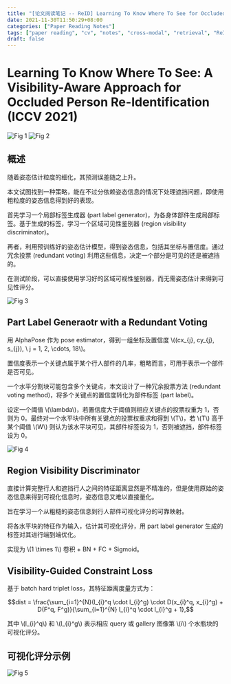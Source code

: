 ```yaml
---
title: "[论文阅读笔记 -- ReID] Learning To Know Where To See for Occluded ReID (ICCV 2021)"
date: 2021-11-30T11:50:29+08:00
categories: ["Paper Reading Notes"]
tags: ["paper reading", "cv", "notes", "cross-modal", "retrieval", "ReID"]
draft: false
---
```


# Learning To Know Where To See: A Visibility-Aware Approach for Occluded Person Re-Identification (ICCV 2021)

![Fig 1](/images/2021/PRN131/1.png)
![Fig 2](/images/2021/PRN131/2.png)

## 概述

随着姿态估计粒度的细化，其预测误差随之上升。  

本文试图找到一种策略，能在不过分依赖姿态信息的情况下处理遮挡问题，即使用粗粒度的姿态信息得到好的表现。  

首先学习一个局部标签生成器 (part label generator)，为各身体部件生成局部标签。基于生成的标签，学习一个区域可见性鉴别器 (region visibility discriminator)。  

再者，利用预训练好的姿态估计模型，得到姿态信息，包括其坐标与置信度。通过冗余投票 (redundant voting) 利用这些信息，决定一个部分是可见的还是被遮挡的。  

在测试阶段，可以直接使用学习好的区域可视性鉴别器，而无需姿态估计来得到可见性评分。  

![Fig 3](/images/2021/PRN131/3.png)

## Part Label Generaotr with a Redundant Voting

用 AlphaPose 作为 pose estimator，得到一组坐标及置信度 \\((cx_{j}, cy_{j}, s_{j}), \ j = 1, 2, \cdots, 18\\)。  

置信度表示一个关键点属于某个行人部件的几率，粗略而言，可用于表示一个部件是否可见。  

一个水平分割块可能包含多个关键点，本文设计了一种冗余投票方法 (redundant voting method)，将多个关键点的置信度转化为部件标签 (part label)。  

设定一个阈值 \\(\lambda\\)，若置信度大于阈值则相应关键点的投票权重为 1，否则为 0。最终对一个水平块中所有关键点的投票权重求和得到 \\(T\\)，若 \\(T\\) 高于某个阈值 \\(W\\) 则认为该水平块可见，其部件标签设为 1，否则被遮挡，部件标签设为 0。  

![Fig 4](/images/2021/PRN131/4.png)

## Region Visibility Discriminator

直接计算完整行人和遮挡行人之间的特征距离显然是不精准的，但是使用原始的姿态信息来得到可视化信息时，姿态信息又难以直接量化。  

旨在学习一个从粗糙的姿态信息到行人部件可视化评分的可靠映射。  

将各水平块的特征作为输入，估计其可视化评分，用 part label generator 生成的标签对其进行端到端优化。  

实现为 \\(1 \times 1\\) 卷积 + BN + FC + Sigmoid。  

## Visibility-Guided Constraint Loss

基于 batch hard triplet loss，其特征距离度量方式为：  

$$dist = \frac{\sum_{i=1}^{N}(l_{i}^q \cdot l_{i}^g) \cdot D(x_{i}^q, x_{i}^g) + D(F^q, F^g)}{\sum_{i=1}^{N} l_{i}^q \cdot l_{i}^g + 1},$$

其中 \\(l_{i}^q\\) 和 \\(l_{i}^g\\) 表示相应 query 或 gallery 图像第 \\(i\\) 个水瓶块的可视化评分。  

## 可视化评分示例

![Fig 5](/images/2021/PRN131/5.png)
